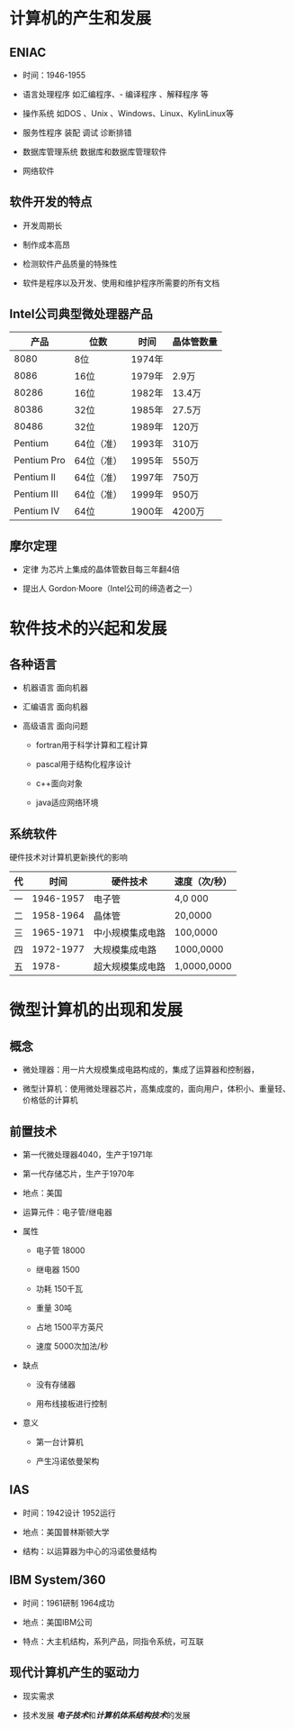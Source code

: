 # 计算机的产生和发展

## ENIAC

- 时间：1946-1955

- 语言处理程序
如汇编程序、-  编译程序 、解释程序 等

- 操作系统
如DOS 、Unix 、Windows、Linux、KylinLinux等

- 服务性程序
装配  调试  诊断排错

- 数据库管理系统
数据库和数据库管理软件

- 网络软件

## 软件开发的特点

- 开发周期长

- 制作成本高昂

- 检测软件产品质量的特殊性

- 软件是程序以及开发、使用和维护程序所需要的所有文档

## Intel公司典型微处理器产品

|产品|位数|时间|晶体管数量|
|-|-|-|-|
|8080|8位|1974年||
|8086|16位|1979年|2.9万|
|80286|16位|1982年|13.4万|
|80386|32位|1985年|27.5万|
|80486|32位|1989年|120万|
|Pentium|64位（准）|1993年|310万|
|Pentium Pro|64位（准）|1995年|550万|
|Pentium Il|64位（准）|1997年|750万|
|Pentium III|64位（准）|1999年|950万|
|Pentium IV|64位|1900年|4200万|

## 摩尔定理

- 定律
为芯片上集成的晶体管数目每三年翻4倍

- 提出人
Gordon·Moore（Intel公司的缔造者之一）

# 软件技术的兴起和发展

## 各种语言

- 机器语言 面向机器

- 汇编语言 面向机器

- 高级语言 面向问题

    - fortran用于科学计算和工程计算

    - pascal用于结构化程序设计

    - c++面向对象

    - java适应网络环境

## 系统软件

硬件技术对计算机更新换代的影响

|代|时间|硬件技术|速度（次/秒）|
|-|-|-|-|
|一|1946-1957|电子管|4,0 000|
|二|1958-1964|晶体管|20,0000|
|三|1965-1971|中小规模集成电路|100,0000|
|四|1972-1977|大规模集成电路|1000,0000|
|五|1978-|超大规模集成电路|1,0000,0000|

# 微型计算机的出现和发展

## 概念

- 微处理器：用一片大规模集成电路构成的，集成了运算器和控制器，

- 微型计算机：使用微处理器芯片，高集成度的，面向用户，体积小、重量轻、价格低的计算机

## 前置技术

- 第一代微处理器4040，生产于1971年

- 第一代存储芯片，生产于1970年

- 地点：美国

- 运算元件：电子管/继电器

- 属性

    - 电子管 18000

    - 继电器 1500

    - 功耗    150千瓦

    - 重量    30吨

    - 占地    1500平方英尺

    - 速度    5000次加法/秒

- 缺点

    - 没有存储器

    - 用布线接板进行控制

- 意义

    - 第一台计算机

    - 产生冯诺依曼架构

## IAS

- 时间：1942设计 1952运行

- 地点：美国普林斯顿大学

- 结构：以运算器为中心的冯诺依曼结构

## IBM System/360

- 时间：1961研制 1964成功

- 地点：美国IBM公司

- 特点：大主机结构，系列产品，同指令系统，可互联

## 现代计算机产生的驱动力

- 现实需求

- 技术发展
***电子技术***和***计算机体系结构技术***的发展



